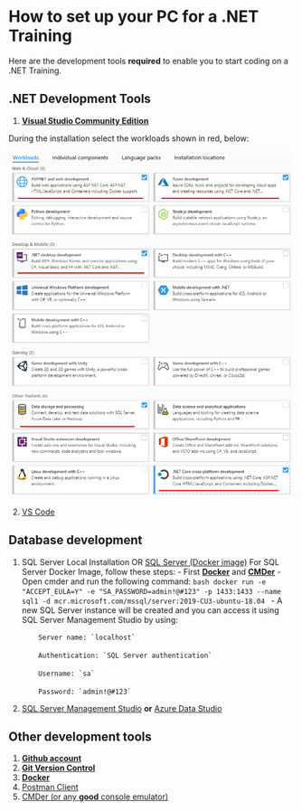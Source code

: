 # How to set up your PC for a .NET Training
Here are the development tools **required** to enable you
to start coding on a .NET Training.

## .NET Development Tools

1.  **[Visual Studio Community Edition](https://visualstudio.microsoft.com/vs/community/)**

During the installation select the workloads shown in red, below:

![workloads selection](images/vs-installation.png)

2.  [VS Code](https://code.visualstudio.com/)

## Database development

1.  SQL Server Local Installation
OR [SQL Server (Docker image)](https://docs.microsoft.com/en-us/sql/linux/quickstart-install-connect-docker?view=sql-server-ver15&pivots=cs1-bash#pullandrun2019)
      For SQL Server Docker Image, follow these steps:
        - First **[Docker](https://github.com/codehub-learn/development-environment-setup/blob/main/docker.md)** and **[CMDer](https://cmder.app/)**
        - Open cmder and run the following command: 
        ```bash
        docker run -e "ACCEPT_EULA=Y" -e "SA_PASSWORD=admin!@#123" -p 1433:1433 --name sql1 -d mcr.microsoft.com/mssql/server:2019-CU3-ubuntu-18.04
        ```
        - A new SQL Server instance will be created and you can access it using SQL Server Management Studio by using:
    
            Server name: `localhost`
    
            Authentication: `SQL Server authentication`
    
            Username: `sa`
    
            Password: `admin!@#123`

3.  [SQL Server Management Studio](https://docs.microsoft.com/en-us/sql/ssms/download-sql-server-management-studio-ssms?view=sql-server-ver15) 
    **or** [Azure Data Studio](https://docs.microsoft.com/en-us/sql/azure-data-studio/download-azure-data-studio?view=sql-server-ver15)

## Other development tools

1. **[Github account](https://github.com/join)**
2. **[Git Version Control](https://git-scm.com/downloads)**
3. **[Docker](https://github.com/codehub-learn/development-environment-setup/blob/main/docker.md)**
4.  [Postman Client](https://www.postman.com/downloads/)
5.  [CMDer (or any **good** console emulator)](https://cmder.app/)
